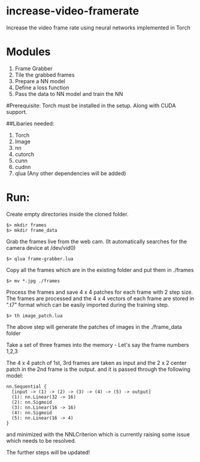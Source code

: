 # increase-video-framerate
Increase the video frame rate using neural networks implemented in Torch

# Modules 
1. Frame Grabber
2. Tile the grabbed frames
3. Prepare a NN model
4. Define a loss function
5. Pass the data to NN model and train the NN

#Prerequisite:
Torch must be installed in the setup. Along with CUDA support.

##Libaries needed:
1. Torch
2. Image
3. nn
4. cutorch
5. cunn
6. cudnn
7. qlua
(Any other dependencies will be added)  

# Run:
Create empty directories inside the cloned folder. 
```
$> mkdir frames
$> mkdir frame_data
```
Grab the frames live from the web cam. (It automatically searches for the camera device at /dev/vid0) 

```
$> qlua frame-grabber.lua
```
Copy all the frames which are in the existing folder and put them in ./frames 
```
$> mv *.jpg ./frames
```
Process the frames and save 4 x 4 patches for each frame with 2 step size. 
The frames are processed and the 4 x 4 vectors of each frame are stored in ".t7" format which can be easily imported during the training step.
```
$> th image_patch.lua
```
The above step will generate the patches of images in the ./frame_data folder 

Take a set of three frames into the memory - Let's say the frame numbers 1,2,3

The 4 x 4 patch of 1st, 3rd frames are taken as input and the 2 x 2 center patch in the 2nd frame is the output. 
and it is passed through the following model:

```
nn.Sequential {
  [input -> (1) -> (2) -> (3) -> (4) -> (5) -> output]
  (1): nn.Linear(32 -> 16)
  (2): nn.Sigmoid
  (3): nn.Linear(16 -> 16)
  (4): nn.Sigmoid
  (5): nn.Linear(16 -> 4)
}
```
and minimized with the NNLCriterion which is currently raising some issue which needs to be resolved.

The further steps will be updated!
